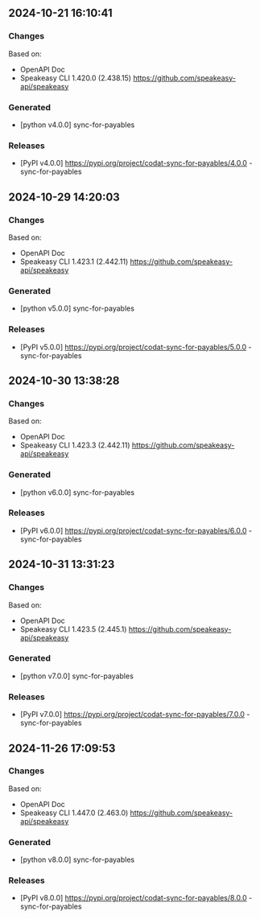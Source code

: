 

## 2024-10-21 16:10:41
### Changes
Based on:
- OpenAPI Doc  
- Speakeasy CLI 1.420.0 (2.438.15) https://github.com/speakeasy-api/speakeasy
### Generated
- [python v4.0.0] sync-for-payables
### Releases
- [PyPI v4.0.0] https://pypi.org/project/codat-sync-for-payables/4.0.0 - sync-for-payables

## 2024-10-29 14:20:03
### Changes
Based on:
- OpenAPI Doc  
- Speakeasy CLI 1.423.1 (2.442.11) https://github.com/speakeasy-api/speakeasy
### Generated
- [python v5.0.0] sync-for-payables
### Releases
- [PyPI v5.0.0] https://pypi.org/project/codat-sync-for-payables/5.0.0 - sync-for-payables

## 2024-10-30 13:38:28
### Changes
Based on:
- OpenAPI Doc  
- Speakeasy CLI 1.423.3 (2.442.11) https://github.com/speakeasy-api/speakeasy
### Generated
- [python v6.0.0] sync-for-payables
### Releases
- [PyPI v6.0.0] https://pypi.org/project/codat-sync-for-payables/6.0.0 - sync-for-payables

## 2024-10-31 13:31:23
### Changes
Based on:
- OpenAPI Doc  
- Speakeasy CLI 1.423.5 (2.445.1) https://github.com/speakeasy-api/speakeasy
### Generated
- [python v7.0.0] sync-for-payables
### Releases
- [PyPI v7.0.0] https://pypi.org/project/codat-sync-for-payables/7.0.0 - sync-for-payables

## 2024-11-26 17:09:53
### Changes
Based on:
- OpenAPI Doc  
- Speakeasy CLI 1.447.0 (2.463.0) https://github.com/speakeasy-api/speakeasy
### Generated
- [python v8.0.0] sync-for-payables
### Releases
- [PyPI v8.0.0] https://pypi.org/project/codat-sync-for-payables/8.0.0 - sync-for-payables